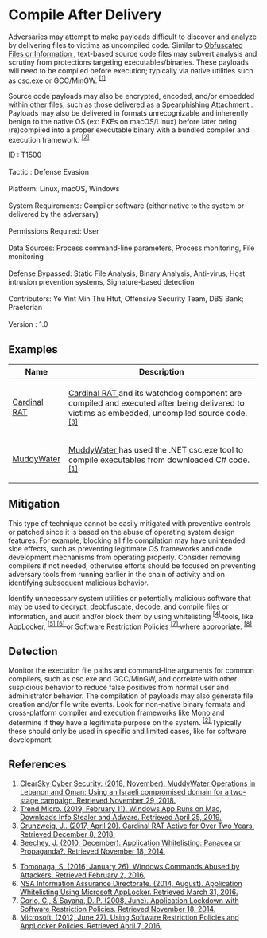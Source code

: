 <div class="container-fluid">
 <h1>
  Compile After Delivery
 </h1>
 <div class="row">
  <div class="col-md-8 description-body">
   <p>
    Adversaries may attempt to make payloads difficult to discover and analyze by delivering files to victims as uncompiled code. Similar to
    <a href="https://attack.mitre.org/techniques/T1027">
     Obfuscated Files or Information
    </a>
    , text-based source code files may subvert analysis and scrutiny from protections targeting executables/binaries. These payloads will need to be compiled before execution; typically via native utilities such as csc.exe or GCC/MinGW.
    <span class="scite-citeref-number" data-reference="ClearSky MuddyWater Nov 2018" id="scite-ref-1-a">
     <sup>
      <a aria-describedby="qtip-0" data-hasqtip="0" href="https://www.clearskysec.com/wp-content/uploads/2018/11/MuddyWater-Operations-in-Lebanon-and-Oman.pdf" target="_blank">
       [1]
      </a>
     </sup>
    </span>
   </p>
   <p>
    Source code payloads may also be encrypted, encoded, and/or embedded within other files, such as those delivered as a
    <a href="https://attack.mitre.org/techniques/T1193">
     Spearphishing Attachment
    </a>
    . Payloads may also be delivered in formats unrecognizable and inherently benign to the native OS (ex: EXEs on macOS/Linux) before later being (re)compiled into a proper executable binary with a bundled compiler and execution framework.
    <span class="scite-citeref-number" data-reference="TrendMicro WindowsAppMac" id="scite-ref-2-a">
     <sup>
      <a aria-describedby="qtip-1" data-hasqtip="1" href="https://blog.trendmicro.com/trendlabs-security-intelligence/windows-app-runs-on-mac-downloads-info-stealer-and-adware/" target="_blank">
       [2]
      </a>
     </sup>
    </span>
   </p>
  </div>
  <div class="col-md-4">
   <div class="card">
    <div class="card-body">
     <div class="card-data">
      <span class="h5 card-title">
       ID
      </span>
      : T1500
      <br/>
      <br/>
     </div>
     <div class="card-data">
      <span class="h5 card-title">
      </span>
     </div>
     <div class="card-data">
      <span class="h5 card-title">
       Tactic
      </span>
      : Defense Evasion
      <br/>
      <br/>
     </div>
     <div class="card-data">
      <span class="h5 card-title">
       Platform:
      </span>
      Linux, macOS, Windows
      <br/>
      <br/>
     </div>
     <div class="card-data">
      <span class="h5 card-title">
       System Requirements:
      </span>
      Compiler software (either native to the system or delivered by the adversary)
      <br/>
      <br/>
     </div>
     <div class="card-data">
      <span class="h5 card-title">
       Permissions Required:
      </span>
      User
      <br/>
      <br/>
     </div>
     <div class="card-data">
      <span class="h5 card-title">
      </span>
     </div>
     <div class="card-data">
      <span class="h5 card-title">
       Data Sources:
      </span>
      Process command-line parameters, Process monitoring, File monitoring
      <br/>
      <br/>
     </div>
     <div class="card-data">
      <span class="h5 card-title">
      </span>
     </div>
     <div class="card-data">
      <span class="h5 card-title">
      </span>
     </div>
     <div class="card-data">
      <span class="h5 card-title">
       Defense Bypassed:
      </span>
      Static File Analysis, Binary Analysis, Anti-virus, Host intrusion prevention systems, Signature-based detection
      <br/>
      <br/>
     </div>
     <div class="card-data">
      <span class="h5 card-title">
      </span>
     </div>
     <div class="card-data">
      <span class="h5 card-title">
      </span>
     </div>
     <div class="card-data">
      <span class="h5 card-title">
      </span>
     </div>
     <div class="card-data">
      <span class="h5 card-title">
       Contributors:
      </span>
      Ye Yint Min Thu Htut, Offensive Security Team, DBS Bank; Praetorian
      <br/>
      <br/>
     </div>
     <div class="card-data">
      <span class="h5 card-title">
       Version
      </span>
      : 1.0
     </div>
    </div>
   </div>
  </div>
 </div>
 <h2 class="pt-3" id="examples">
  Examples
 </h2>
 <table class="table table-bordered table-light mt-2">
  <thead>
   <tr>
    <th scope="col">
     Name
    </th>
    <th scope="col">
     Description
    </th>
   </tr>
  </thead>
  <tbody class="bg-white">
   <tr>
    <td>
     <a href="https://attack.mitre.org/software/S0348">
      Cardinal RAT
     </a>
    </td>
    <td>
     <p>
      <a href="https://attack.mitre.org/software/S0348">
       Cardinal RAT
      </a>
      and its watchdog component are compiled and executed after being delivered to victims as embedded, uncompiled source code.
      <span class="scite-citeref-number" data-reference="PaloAlto CardinalRat Apr 2017" id="scite-ref-3-a" onclick="scrollToRef('scite-3')">
       <sup>
        <a aria-describedby="qtip-2" data-hasqtip="2" href="https://researchcenter.paloaltonetworks.com/2017/04/unit42-cardinal-rat-active-two-years/" target="_blank">
         [3]
        </a>
       </sup>
      </span>
     </p>
    </td>
   </tr>
   <tr>
    <td>
     <a href="https://attack.mitre.org/groups/G0069">
      MuddyWater
     </a>
    </td>
    <td>
     <p>
      <a href="https://attack.mitre.org/groups/G0069">
       MuddyWater
      </a>
      has used the .NET csc.exe tool to compile executables from downloaded C# code.
      <span class="scite-citeref-number" data-reference="ClearSky MuddyWater Nov 2018" id="scite-ref-1-a" onclick="scrollToRef('scite-1')">
       <sup>
        <a aria-describedby="qtip-0" data-hasqtip="0" href="https://www.clearskysec.com/wp-content/uploads/2018/11/MuddyWater-Operations-in-Lebanon-and-Oman.pdf" target="_blank">
         [1]
        </a>
       </sup>
      </span>
     </p>
    </td>
   </tr>
  </tbody>
 </table>
 <h2 class="pt-3" id="mitigation">
  Mitigation
 </h2>
 <p>
  This type of technique cannot be easily mitigated with preventive controls or patched since it is based on the abuse of operating system design features. For example, blocking all file compilation may have unintended side effects, such as preventing legitimate OS frameworks and code development mechanisms from operating properly. Consider removing compilers if not needed, otherwise efforts should be focused on preventing adversary tools from running earlier in the chain of activity and on identifying subsequent malicious behavior.
 </p>
 <p>
  Identify unnecessary system utilities or potentially malicious software that may be used to decrypt, deobfuscate, decode, and compile files or information, and audit and/or block them by using whitelisting
  <span class="scite-citeref-number" data-reference="Beechey 2010" id="scite-ref-4-a">
   <sup>
    <a aria-describedby="qtip-3" data-hasqtip="3" href="http://www.sans.org/reading-room/whitepapers/application/application-whitelisting-panacea-propaganda-33599" target="_blank">
     [4]
    </a>
   </sup>
  </span>
  tools, like AppLocker,
  <span class="scite-citeref-number" data-reference="Windows Commands JPCERT" id="scite-ref-5-a">
   <sup>
    <a aria-describedby="qtip-4" data-hasqtip="4" href="http://blog.jpcert.or.jp/2016/01/windows-commands-abused-by-attackers.html" target="_blank">
     [5]
    </a>
   </sup>
  </span>
  <span class="scite-citeref-number" data-reference="NSA MS AppLocker" id="scite-ref-6-a">
   <sup>
    <a aria-describedby="qtip-5" data-hasqtip="5" href="https://www.iad.gov/iad/library/ia-guidance/tech-briefs/application-whitelisting-using-microsoft-applocker.cfm" target="_blank">
     [6]
    </a>
   </sup>
  </span>
  or Software Restriction Policies
  <span class="scite-citeref-number" data-reference="Corio 2008" id="scite-ref-7-a">
   <sup>
    <a aria-describedby="qtip-6" data-hasqtip="6" href="http://technet.microsoft.com/en-us/magazine/2008.06.srp.aspx" target="_blank">
     [7]
    </a>
   </sup>
  </span>
  where appropriate.
  <span class="scite-citeref-number" data-reference="TechNet Applocker vs SRP" id="scite-ref-8-a">
   <sup>
    <a aria-describedby="qtip-7" data-hasqtip="7" href="https://technet.microsoft.com/en-us/library/ee791851.aspx" target="_blank">
     [8]
    </a>
   </sup>
  </span>
 </p>
 <h2 class="pt-3" id="detection">
  Detection
 </h2>
 <p>
  Monitor the execution file paths and command-line arguments for common compilers, such as csc.exe and GCC/MinGW, and correlate with other suspicious behavior to reduce false positives from normal user and administrator behavior. The compilation of payloads may also generate file creation and/or file write events. Look for non-native binary formats and cross-platform compiler and execution frameworks like Mono and determine if they have a legitimate purpose on the system.
  <span class="scite-citeref-number" data-reference="TrendMicro WindowsAppMac" id="scite-ref-2-a">
   <sup>
    <a aria-describedby="qtip-1" data-hasqtip="1" href="https://blog.trendmicro.com/trendlabs-security-intelligence/windows-app-runs-on-mac-downloads-info-stealer-and-adware/" target="_blank">
     [2]
    </a>
   </sup>
  </span>
  Typically these should only be used in specific and limited cases, like for software development.
 </p>
 <h2 class="pt-3" id="references">
  References
 </h2>
 <div class="row">
  <div class="col">
   <ol>
    <li>
     <span class="scite-citation" id="scite-1">
      <span class="scite-citation-text">
       <a class="external text" href="https://www.clearskysec.com/wp-content/uploads/2018/11/MuddyWater-Operations-in-Lebanon-and-Oman.pdf" name="scite-1" rel="nofollow" target="_blank">
        ClearSky Cyber Security. (2018, November). MuddyWater Operations in Lebanon and Oman: Using an Israeli compromised domain for a two-stage campaign. Retrieved November 29, 2018.
       </a>
      </span>
     </span>
    </li>
    <li>
     <span class="scite-citation" id="scite-2">
      <span class="scite-citation-text">
       <a class="external text" href="https://blog.trendmicro.com/trendlabs-security-intelligence/windows-app-runs-on-mac-downloads-info-stealer-and-adware/" name="scite-2" rel="nofollow" target="_blank">
        Trend Micro. (2019, February 11). Windows App Runs on Mac, Downloads Info Stealer and Adware. Retrieved April 25, 2019.
       </a>
      </span>
     </span>
    </li>
    <li>
     <span class="scite-citation" id="scite-3">
      <span class="scite-citation-text">
       <a class="external text" href="https://researchcenter.paloaltonetworks.com/2017/04/unit42-cardinal-rat-active-two-years/" name="scite-3" rel="nofollow" target="_blank">
        Grunzweig, J.. (2017, April 20). Cardinal RAT Active for Over Two Years. Retrieved December 8, 2018.
       </a>
      </span>
     </span>
    </li>
    <li>
     <span class="scite-citation" id="scite-4">
      <span class="scite-citation-text">
       <a class="external text" href="http://www.sans.org/reading-room/whitepapers/application/application-whitelisting-panacea-propaganda-33599" name="scite-4" rel="nofollow" target="_blank">
        Beechey, J. (2010, December). Application Whitelisting: Panacea or Propaganda?. Retrieved November 18, 2014.
       </a>
      </span>
     </span>
    </li>
   </ol>
  </div>
  <div class="col">
   <ol start="5.0">
    <li>
     <span class="scite-citation" id="scite-5">
      <span class="scite-citation-text">
       <a class="external text" href="http://blog.jpcert.or.jp/2016/01/windows-commands-abused-by-attackers.html" name="scite-5" rel="nofollow" target="_blank">
        Tomonaga, S. (2016, January 26). Windows Commands Abused by Attackers. Retrieved February 2, 2016.
       </a>
      </span>
     </span>
    </li>
    <li>
     <span class="scite-citation" id="scite-6">
      <span class="scite-citation-text">
       <a class="external text" href="https://www.iad.gov/iad/library/ia-guidance/tech-briefs/application-whitelisting-using-microsoft-applocker.cfm" name="scite-6" rel="nofollow" target="_blank">
        NSA Information Assurance Directorate. (2014, August). Application Whitelisting Using Microsoft AppLocker. Retrieved March 31, 2016.
       </a>
      </span>
     </span>
    </li>
    <li>
     <span class="scite-citation" id="scite-7">
      <span class="scite-citation-text">
       <a class="external text" href="http://technet.microsoft.com/en-us/magazine/2008.06.srp.aspx" name="scite-7" rel="nofollow" target="_blank">
        Corio, C., &amp; Sayana, D. P. (2008, June). Application Lockdown with Software Restriction Policies. Retrieved November 18, 2014.
       </a>
      </span>
     </span>
    </li>
    <li>
     <span class="scite-citation" id="scite-8">
      <span class="scite-citation-text">
       <a class="external text" href="https://technet.microsoft.com/en-us/library/ee791851.aspx" name="scite-8" rel="nofollow" target="_blank">
        Microsoft. (2012, June 27). Using Software Restriction Policies and AppLocker Policies. Retrieved April 7, 2016.
       </a>
      </span>
     </span>
    </li>
   </ol>
  </div>
 </div>
</div>
